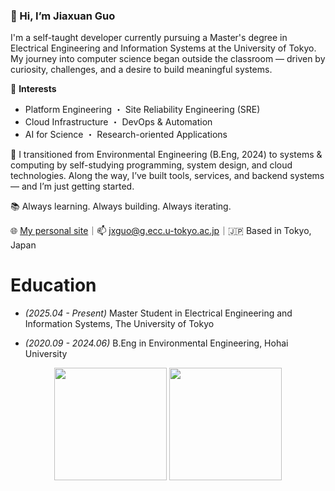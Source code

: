 ### 👋 Hi, I’m Jiaxuan Guo

I'm a self-taught developer currently pursuing a Master's degree in Electrical Engineering and Information Systems at the University of Tokyo. My journey into computer science began outside the classroom — driven by curiosity, challenges, and a desire to build meaningful systems.

🔧 **Interests**  
- Platform Engineering ・ Site Reliability Engineering (SRE)  
- Cloud Infrastructure ・ DevOps & Automation  
- AI for Science ・ Research-oriented Applications

🧠 I transitioned from Environmental Engineering (B.Eng, 2024) to systems & computing by self-studying programming, system design, and cloud technologies. Along the way, I’ve built tools, services, and backend systems — and I’m just getting started.

📚 Always learning. Always building. Always iterating.

🌐 [My personal site](https://kellyspace.notion.site)｜📫 jxguo@g.ecc.u-tokyo.ac.jp｜🇯🇵 Based in Tokyo, Japan

# Education
+ *(2025.04 - Present)* Master Student in Electrical Engineering and Information Systems, The University of Tokyo

+ *(2020.09 - 2024.06)* B.Eng in Environmental Engineering, Hohai University


<p align="center">
  <img src="https://github-readme-stats.vercel.app/api?username=guojiaxuan2001&show_icons=true" height="180"/>
  <img src="https://github-readme-stats.vercel.app/api/top-langs/?username=guojiaxuan2001&layout=compact" height="180"/>
</p>
